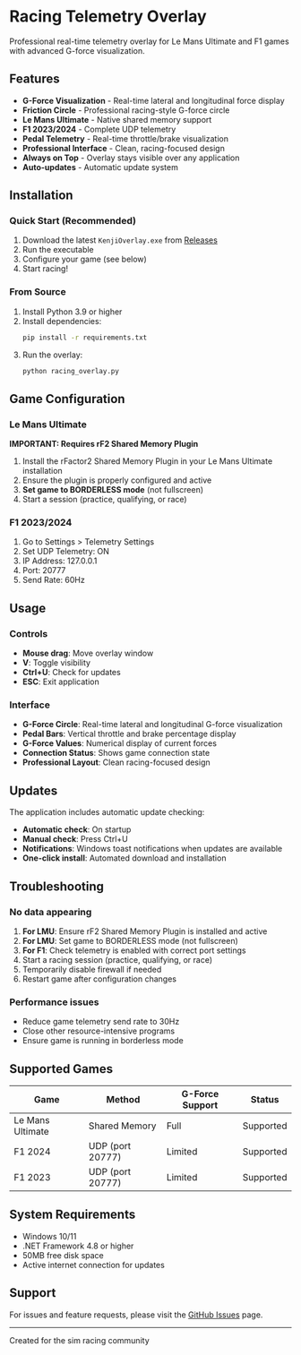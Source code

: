 # Racing Telemetry Overlay

Professional real-time telemetry overlay for Le Mans Ultimate and F1 games with advanced G-force visualization.

## Features

- **G-Force Visualization** - Real-time lateral and longitudinal force display
- **Friction Circle** - Professional racing-style G-force circle
- **Le Mans Ultimate** - Native shared memory support
- **F1 2023/2024** - Complete UDP telemetry
- **Pedal Telemetry** - Real-time throttle/brake visualization
- **Professional Interface** - Clean, racing-focused design
- **Always on Top** - Overlay stays visible over any application
- **Auto-updates** - Automatic update system

## Installation

### Quick Start (Recommended)

1. Download the latest `KenjiOverlay.exe` from [Releases](https://github.com/Kenjiisok/game-telemetry/releases)
2. Run the executable
3. Configure your game (see below)
4. Start racing!

### From Source

1. Install Python 3.9 or higher
2. Install dependencies:
   ```bash
   pip install -r requirements.txt
   ```
3. Run the overlay:
   ```bash
   python racing_overlay.py
   ```

## Game Configuration

### Le Mans Ultimate

**IMPORTANT: Requires rF2 Shared Memory Plugin**

1. Install the rFactor2 Shared Memory Plugin in your Le Mans Ultimate installation
2. Ensure the plugin is properly configured and active
3. **Set game to BORDERLESS mode** (not fullscreen)
4. Start a session (practice, qualifying, or race)

### F1 2023/2024

1. Go to Settings > Telemetry Settings
2. Set UDP Telemetry: ON
3. IP Address: 127.0.0.1
4. Port: 20777
5. Send Rate: 60Hz

## Usage

### Controls

- **Mouse drag**: Move overlay window
- **V**: Toggle visibility
- **Ctrl+U**: Check for updates
- **ESC**: Exit application

### Interface

- **G-Force Circle**: Real-time lateral and longitudinal G-force visualization
- **Pedal Bars**: Vertical throttle and brake percentage display
- **G-Force Values**: Numerical display of current forces
- **Connection Status**: Shows game connection state
- **Professional Layout**: Clean racing-focused design

## Updates

The application includes automatic update checking:

- **Automatic check**: On startup
- **Manual check**: Press Ctrl+U
- **Notifications**: Windows toast notifications when updates are available
- **One-click install**: Automated download and installation

## Troubleshooting

### No data appearing

1. **For LMU**: Ensure rF2 Shared Memory Plugin is installed and active
2. **For LMU**: Set game to BORDERLESS mode (not fullscreen)
3. **For F1**: Check telemetry is enabled with correct port settings
4. Start a racing session (practice, qualifying, or race)
5. Temporarily disable firewall if needed
6. Restart game after configuration changes

### Performance issues

- Reduce game telemetry send rate to 30Hz
- Close other resource-intensive programs
- Ensure game is running in borderless mode

## Supported Games

| Game             | Method           | G-Force Support | Status    |
| ---------------- | ---------------- | --------------- | --------- |
| Le Mans Ultimate | Shared Memory    | Full            | Supported |
| F1 2024          | UDP (port 20777) | Limited         | Supported |
| F1 2023          | UDP (port 20777) | Limited         | Supported |

## System Requirements

- Windows 10/11
- .NET Framework 4.8 or higher
- 50MB free disk space
- Active internet connection for updates

## Support

For issues and feature requests, please visit the [GitHub Issues](https://github.com/Kenjiisok/game-telemetry/issues) page.

---

Created for the sim racing community